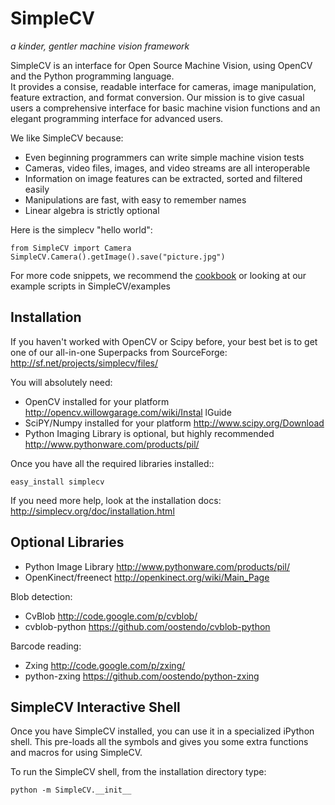 SimpleCV
=============

_a kinder, gentler machine vision framework_

SimpleCV is an interface for Open Source Machine Vision, using OpenCV and the Python programming language.    
It provides a consise, readable interface for cameras, image manipulation, feature extraction, and format conversion.  Our mission is to give casual users a comprehensive interface for basic machine vision functions and an elegant programming interface for advanced users.

We like SimpleCV because:

* Even beginning programmers can write simple machine vision tests
* Cameras, video files, images, and video streams are all interoperable
* Information on image features can be extracted, sorted and filtered easily
* Manipulations are fast, with easy to remember names
* Linear algebra is strictly optional

Here is the simplecv "hello world":

    from SimpleCV import Camera
    SimpleCV.Camera().getImage().save("picture.jpg")

For more code snippets, we recommend the [cookbook](http://simplecv.org/doc/cookbook.html) or looking at our example scripts in SimpleCV/examples

Installation
-------------------

If you haven't worked with OpenCV or Scipy before, your best bet is to get
one of our all-in-one Superpacks from SourceForge: http://sf.net/projects/simplecv/files/

You will absolutely need:

* OpenCV installed for your platform http://opencv.willowgarage.com/wiki/Instal
lGuide
* SciPY/Numpy installed for your platform http://www.scipy.org/Download
* Python Imaging Library is optional, but highly recommended http://www.pythonware.com/products/pil/

Once you have all the required libraries installed::

    easy_install simplecv

If you need more help, look at the installation docs: http://simplecv.org/doc/installation.html


Optional Libraries
----------------------

* Python Image Library http://www.pythonware.com/products/pil/
* OpenKinect/freenect http://openkinect.org/wiki/Main_Page

Blob detection:

* CvBlob http://code.google.com/p/cvblob/
* cvblob-python https://github.com/oostendo/cvblob-python

Barcode reading:

* Zxing http://code.google.com/p/zxing/
* python-zxing https://github.com/oostendo/python-zxing

SimpleCV Interactive Shell
---------------------------

Once you have SimpleCV installed, you can use it in a specialized iPython
shell.  This pre-loads all the symbols and gives you some extra functions
and macros for using SimpleCV.

To run the SimpleCV shell, from the installation directory type:

    python -m SimpleCV.__init__

    

